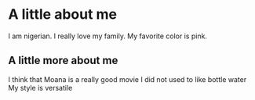 # A little about me 
I am nigerian. 
I really love my family. 
My favorite color is pink. 

## A little more about me
I think that Moana is a really good movie
I did not used to like bottle water
My style is versatile

